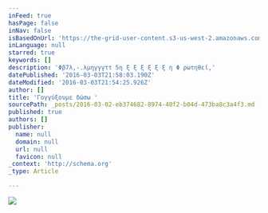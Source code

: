 ```yaml
---
inFeed: true
hasPage: false
inNav: false
isBasedOnUrl: 'https://the-grid-user-content.s3-us-west-2.amazonaws.com/ee7a721e-0018-4c7c-ae47-b980b52bbef4.png'
inLanguage: null
starred: true
keywords: []
description: 'Φβ7λ,-.λμηγγγττ 5η ξ ξ ξ ξ ξ ξ η Φ ρωτηθεί,'
datePublished: '2016-03-03T21:58:03.190Z'
dateModified: '2016-03-03T21:54:25.926Z'
author: []
title: 'Γογγύξουμε δώσω '
sourcePath: _posts/2016-03-02-eb374682-8974-40f2-b04d-473ba8c3a4f3.md
published: true
authors: []
publisher:
  name: null
  domain: null
  url: null
  favicon: null
_context: 'http://schema.org'
_type: Article

---
```

![](https://the-grid-user-content.s3-us-west-2.amazonaws.com/ee7a721e-0018-4c7c-ae47-b980b52bbef4.png)